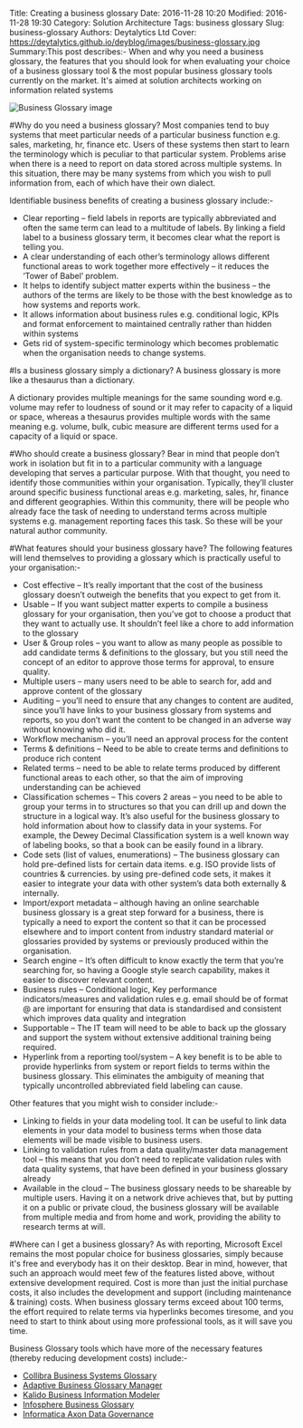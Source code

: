 Title: Creating a business glossary
Date: 2016-11-28 10:20
Modified: 2016-11-28 19:30
Category: Solution Architecture
Tags: business glossary
Slug: business-glossary
Authors: Deytalytics Ltd
Cover: https://deytalytics.github.io/deyblog/images/business-glossary.jpg
Summary:This post describes:- When and why you need a business glossary, the features that you should look for when evaluating your choice of a business glossary tool & the most popular business glossary tools currently on the market. It's aimed at solution architects working on information related systems

![Business Glossary image](https://deytalytics.github.io/deyblog/images/business-glossary.jpg)

#Why do you need a business glossary?
Most companies tend to buy systems that meet particular needs of a particular business function e.g. sales, marketing, hr, finance etc. Users of these systems then start to learn the terminology which is peculiar to that particular system. Problems arise when there is a need to report on data stored across multiple systems. In this situation, there may be many systems from which you wish to pull information from, each of which have their own dialect.

Identifiable business benefits of creating a business glossary include:-

* Clear reporting – field labels in reports are typically abbreviated and often the same term can lead to a multitude of labels. By linking a field label to a business glossary term, it becomes clear what the report is telling you.
* A clear understanding of each other’s terminology allows different functional areas to work together more effectively – it reduces the ‘Tower of Babel’ problem.
* It helps to identify subject matter experts within the business – the authors of the terms are likely to be those with the best knowledge as to how systems and reports work.
* It allows information about business rules e.g. conditional logic, KPIs and format enforcement to maintained centrally rather than hidden within systems
* Gets rid of system-specific terminology which becomes problematic when the organisation needs to change systems.

#Is a business glossary simply a dictionary?
A business glossary is more like a thesaurus than a dictionary.

A dictionary provides multiple meanings for the same sounding word e.g. volume may refer to loudness of sound or it may refer to capacity of a liquid or space, whereas a thesaurus provides multiple words with the same meaning e.g. volume, bulk, cubic measure are different terms used for a capacity of a liquid or space.

#Who should create a business glossary?
Bear in mind that people don’t work in isolation but fit in to a particular community with a language developing that serves a particular purpose. With that thought, you need to identify those communities within your organisation. Typically, they’ll cluster around specific business functional areas e.g. marketing, sales, hr, finance and different geographies. Within this community, there will be people who already face the task of needing to understand terms across multiple systems e.g. management reporting faces this task. So these will be your natural author community.

#What features should your business glossary have?
The following features will lend themselves to providing a glossary which is practically useful to your organisation:-

* Cost effective – It’s really important that the cost of the business glossary doesn’t outweigh the benefits that you expect to get from it.
* Usable – If you want subject matter experts to compile a business glossary for your organisation, then you’ve got to choose a product that they want to actually use. It shouldn’t feel like a chore to add information to the glossary
* User & Group roles – you want to allow as many people as possible to add candidate terms & definitions to the glossary, but you still need the concept of an editor to approve those terms for approval, to ensure quality.
* Multiple users – many users need to be able to search for, add and approve content of the glossary
* Auditing – you’ll need to ensure that any changes to content are audited, since you’ll have links to your business glossary from systems and reports, so you don’t want the content to be changed in an adverse way without knowing who did it.
* Workflow mechanism – you’ll need an approval process for the content
* Terms & definitions – Need to be able to create terms and definitions to produce rich content
* Related terms – need to be able to relate terms produced by different functional areas to each other, so that the aim of improving understanding can be achieved
* Classification schemes – This covers 2 areas – you need to be able to group your terms in to structures so that you can drill up and down the structure in a logical way. It’s also useful for the business glossary to hold information about how to classify data in your systems. For example, the Dewey Decimal Classification system is a well known way of labeling books, so that a book can be easily found in a library.
* Code sets (list of values, enumerations) – The business glossary can hold pre-defined lists for certain data items. e.g. ISO provide lists of countries & currencies. by using pre-defined code sets, it makes it easier to integrate your data with other system’s data both externally & internally.
* Import/export metadata – although having an online searchable business glossary is a great step forward for a business, there is typically a need to export the content so that it can be processed elsewhere and to import content from industry standard material or glossaries provided by systems or previously produced within the organisation.
* Search engine – It’s often difficult to know exactly the term that you’re searching for, so having a Google style search capability, makes it easier to discover relevant content.
* Business rules – Conditional logic, Key performance indicators/measures and validation rules e.g. email should be of format <name>@<company url> are important for ensuring that data is standardised and consistent which improves data quality and integration
* Supportable – The IT team will need to be able to back up the glossary and support the system without extensive additional training being required.
* Hyperlink from a reporting tool/system – A key benefit is to be able to provide hyperlinks from system or report fields to terms within the business glossary. This eliminates the ambiguity of meaning that typically uncontrolled abbreviated field labeling can cause.

Other features that you might wish to consider include:-

* Linking to fields in your data modeling tool. It can be useful to link data elements in your data model to business terms when those data elements will be made visible to business users.
* Linking to validation rules from a data quality/master data management tool – this means that you don’t need to replicate validation rules with data quality systems, that have been defined in your business glossary already
* Available in the cloud – The business glossary needs to be shareable by multiple users. Having it on a network drive achieves that, but by putting it on a public or private cloud, the business glossary will be available from multiple media and from home and work, providing the ability to research terms at will.

#Where can I get a business glossary?
As with reporting, Microsoft Excel remains the most popular choice for business glossaries, simply because it's free and everybody has it on their desktop. Bear in mind, however, that such an approach would meet few of the features listed above, without extensive development required. Cost is more than just the initial purchase costs, it also includes the development and support (including maintenance & training) costs. When business glossary terms exceed about 100 terms, the effort required to relate terms via hyperlinks becomes tiresome, and you need to start to think about using more professional tools, as it will save you time.

Business Glossary tools which have more of the necessary features (thereby reducing development costs) include:-

* [Collibra Business Systems Glossary](https://www.collibra.com/download/building-managing-and-sharing-a-business-glossary)
* [Adaptive Business Glossary Manager](http://www.adaptive.com/products/adaptive-business-glossary-manager/)
* [Kalido Business Information Modeler](https://magnitude.com/mdm/products/business-information-modeling/)
* [Infosphere Business Glossary](https://www.ibm.com/support/knowledgecenter/es/SSZJPZ_9.1.0/com.ibm.swg.im.iis.productization.iisinfsv.overview.doc/topics/c_bg_and_bga.html)
* [Informatica Axon Data Governance](https://www.informatica.com/gb/products/data-quality/axon-data-governance.html)